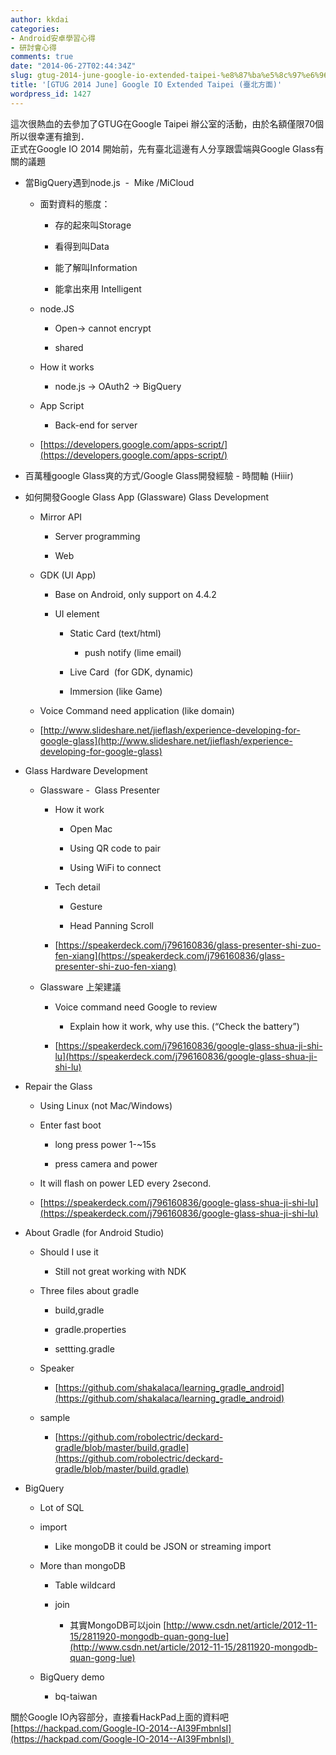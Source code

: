```yaml
---
author: kkdai
categories:
- Android安卓學習心得
- 研討會心得
comments: true
date: "2014-06-27T02:44:34Z"
slug: gtug-2014-june-google-io-extended-taipei-%e8%87%ba%e5%8c%97%e6%96%b9%e9%9d%a2
title: '[GTUG 2014 June] Google IO Extended Taipei (臺北方面)'
wordpress_id: 1427
---
```


這次很熱血的去參加了GTUG在Google Taipei 辦公室的活動，由於名額僅限70個所以很幸運有搶到．  
正式在Google IO 2014 開始前，先有臺北這邊有人分享跟雲端與Google Glass有關的議題


<!--more-->






  * 當BigQuery遇到node.js  -  Mike /MiCloud 



    * 面對資料的態度：



      * 存的起來叫Storage


      * 看得到叫Data


      * 能了解叫Information


      * 能拿出來用 Intelligent 



    * node.JS



      * Open-> cannot encrypt 


      * shared



    * How it works



      * node.js -> OAuth2 -> BigQuery



    * App Script



      * Back-end for server



    * [https://developers.google.com/apps-script/](https://developers.google.com/apps-script/)



  * 百萬種google Glass爽的方式/Google Glass開發經驗 - 時間軸 (Hiiir)


  * 如何開發Google Glass App (Glassware) Glass Development





    * Mirror API



      * Server programming


      * Web 



    * GDK (UI App)



      * Base on Android, only support on 4.4.2


      * UI element



        * Static Card (text/html)



          * push notify (lime email)



        * Live Card  (for GDK, dynamic)


        * Immersion (like Game)




    * Voice Command need application (like domain)


    * [http://www.slideshare.net/jieflash/experience-developing-for-google-glass](http://www.slideshare.net/jieflash/experience-developing-for-google-glass)



  * Glass Hardware Development



    * Glassware -  Glass Presenter



      * How it work



        * Open Mac


        * Using QR code to pair


        * Using WiFi to connect



      * Tech detail



        * Gesture


        * Head Panning Scroll



      * [https://speakerdeck.com/j796160836/glass-presenter-shi-zuo-fen-xiang](https://speakerdeck.com/j796160836/glass-presenter-shi-zuo-fen-xiang)



    * Glassware 上架建議



      * Voice command need Google to review



        * Explain how it work, why use this. (“Check the battery”)



      * [https://speakerdeck.com/j796160836/google-glass-shua-ji-shi-lu](https://speakerdeck.com/j796160836/google-glass-shua-ji-shi-lu)




  * Repair the Glass



    * Using Linux (not Mac/Windows)


    * Enter fast boot



      * long press power 1-~15s


      * press camera and power



    * It will flash on power LED every 2second.


    * [https://speakerdeck.com/j796160836/google-glass-shua-ji-shi-lu](https://speakerdeck.com/j796160836/google-glass-shua-ji-shi-lu)



  * About Gradle (for Android Studio)



    * Should I use it



      * Still not great working with NDK



    * Three files about gradle



      * build,gradle


      * gradle.properties


      * settting.gradle



    * Speaker



      * [https://github.com/shakalaca/learning_gradle_android](https://github.com/shakalaca/learning_gradle_android)



    * sample



      * [https://github.com/robolectric/deckard-gradle/blob/master/build.gradle](https://github.com/robolectric/deckard-gradle/blob/master/build.gradle)




  * BigQuery



    * Lot of SQL


    * import



      * Like mongoDB it could be JSON or streaming import 



    * More than mongoDB



      * Table wildcard


      * join



        * 其實MongoDB可以join [http://www.csdn.net/article/2012-11-15/2811920-mongodb-quan-gong-lue](http://www.csdn.net/article/2012-11-15/2811920-mongodb-quan-gong-lue)




    * BigQuery demo



      * bq-taiwan






關於Google IO內容部分，直接看HackPad上面的資料吧  
[https://hackpad.com/Google-IO-2014--AI39FmbnlsI](https://hackpad.com/Google-IO-2014--AI39FmbnlsI) 
